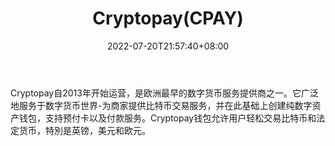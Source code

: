 ﻿---
weight: 
title: "Cryptopay(CPAY)"
description: "Cryptopay自2013年开始运营，是欧洲最早的数字货币服务提供商之一"
date: 2022-07-20T21:57:40+08:00
lastmod: 2022-07-20T16:45:40+08:00
draft: false
authors: ["june"]
featuredImage: "730.png"
link: "https://1234btc.com/qk/cryptopaycpay.html"
tags: ["数字代币","Cryptopay(CPAY)"]
categories: ["navigation"]
navigation: ["数字代币"]
lightgallery: true
toc: true
pinned: false
recommend: false
recommend1: false
---
Cryptopay自2013年开始运营，是欧洲最早的数字货币服务提供商之一。它广泛地服务于数字货币世界-为商家提供比特币交易服务，并在此基础上创建纯数字资产钱包，支持预付卡以及付款服务。Cryptopay钱包允许用户轻松交易比特币和法定货币，特別是英镑，美元和欧元。
